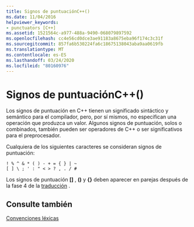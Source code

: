```yaml
---
title: Signos de puntuaciónC++()
ms.date: 11/04/2016
helpviewer_keywords:
- punctuators [C++]
ms.assetid: 1521564c-a977-488a-9490-068079897592
ms.openlocfilehash: cc4e56cd0dce3ae91183a8675eba96f174c3c31f
ms.sourcegitcommit: 857fa6b530224fa6c18675138043aba9aa0619fb
ms.translationtype: MT
ms.contentlocale: es-ES
ms.lasthandoff: 03/24/2020
ms.locfileid: "80160976"
---
```

# <a name="punctuators-c"></a>Signos de puntuaciónC++()

Los signos de puntuación en C++ tienen un significado sintáctico y semántico para el compilador, pero, por sí mismos, no especifican una operación que produzca un valor. Algunos signos de puntuación, solos o combinados, también pueden ser operadores de C++ o ser significativos para el preprocesador.

Cualquiera de los siguientes caracteres se consideran signos de puntuación:

```
! % ^ & * ( ) - + = { } | ~
[ ] \ ; ' : " < > ? , . / #
```

Los signos de puntuación **[]** , **()** y **{}** deben aparecer en parejas después de la fase 4 de la [traducción](../preprocessor/phases-of-translation.md) .

## <a name="see-also"></a>Consulte también

[Convenciones léxicas](../cpp/lexical-conventions.md)
